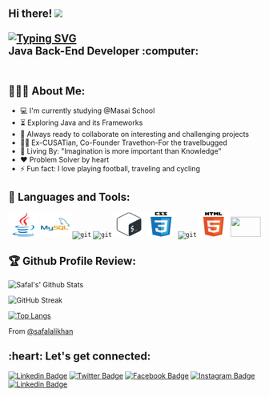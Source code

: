 <h2 align="left">
 <abc>
  <br>Hi there! <img src="https://user-images.githubusercontent.com/42378118/110234147-e3259600-7f4e-11eb-95be-0c4047144dea.gif" width="30"><br>
  <br>
<a href="https://git.io/typing-svg"><img src="https://readme-typing-svg.demolab.com?font=Fira+Code&size=25&pause=1000&color=F7ED1B&width=435&lines=I'm+Safal+Ali+Khan" alt="Typing SVG" /></a>
 <br>Java Back-End Developer :computer:<br>
    <img >
 </abc>
</h2> 
<h2 align="left">👨🏻‍💻 About Me:</h2>

- :computer: I'm currently studying @Masai School
- :hourglass_flowing_sand:  Exploring Java and its Frameworks
- :rocket: Always ready to collaborate on interesting and challenging projects
- :man_technologist: Ex-CUSATian, Co-Founder Travethon-For the travelbugged
- :dart: Living By: "Imagination is more important than Knowledge"
- :heart: Problem Solver by heart  
- :zap: Fun fact: I love playing football, traveling and cycling <br>

<h2>🧮 Languages and Tools:</h2>
<code><img src="https://raw.githubusercontent.com/devicons/devicon/master/icons/java/java-original.svg" alt="bash" width="60" height="50"/></code>
<code><img src="https://raw.githubusercontent.com/devicons/devicon/master/icons/mysql/mysql-original-wordmark.svg" alt="css3" width="60" height="50"/></code>
<code><img src="https://encrypted-tbn0.gstatic.com/images?q=tbn:ANd9GcQgeBBf2wDMIxx5mkTXcEEfZUkjlEYMXY5MVZyy-yg&s" alt="git" width="60" height="50"/></code>
<code><img src="https://uxwing.com/wp-content/themes/uxwing/download/brands-and-social-media/postman-icon.png" alt="git" width="60" height="50"/></code>
<code><img src="https://raw.githubusercontent.com/devicons/devicon/master/icons/bash/bash-original.svg" alt="bash" width="60" height="50"/></code>
<code><img src="https://raw.githubusercontent.com/devicons/devicon/master/icons/css3/css3-original-wordmark.svg" alt="css3" width="60" height="50"/></code>
<code><img src="https://www.vectorlogo.zone/logos/git-scm/git-scm-icon.svg" alt="git" width="60" height="50"/></code>
<code><img src="https://raw.githubusercontent.com/devicons/devicon/master/icons/html5/html5-original-wordmark.svg" alt="html5" width="60" height="50"/></code>
<code><img height="40" src="https://raw.githubusercontent.com/shinokada/shinokada/master/assets/javascript.png" width="60" height="50"/></code>


<h2>🏆 Github Profile Review:</h2>

![Safal's' Github Stats](https://github-readme-stats.vercel.app/api?username=safalalikhan&hide=contribs,prs&show_icons=true&bg_color=0d1116&title_color=F7ED1B&text_color=a4aacb&icon_color=F7ED1B)

![GitHub Streak](https://github-readme-streak-stats.herokuapp.com/?user=safalalikhan&theme=dark&count_private=true&bg_color=0d1116&title_color=F7ED1B&text_color=a4aacb&icon_color=F7ED1B)

[![Top Langs](https://github-readme-stats.vercel.app/api/top-langs/?username=safalalikhan&layout=compact&count_private=true&bg_color=0d1116&title_color=F7ED1B&text_color=a4aacb&icon_color=F7ED1B)](https://github.com/safalalikhan/github-readme-stats)


From [@safalalikhan](https://github.com/safalalikhan)
 
 <h2 align="left">:heart: Let's get connected:</h2>

[![Linkedin Badge](https://img.shields.io/badge/-safalalikhan-blue?style=flat-square&logo=Linkedin&logoColor=white&link=https://www.linkedin.com/in/safalalikhan/)](https://www.linkedin.com/in/safalalikhan) [![Twitter Badge](https://img.shields.io/badge/-@zafalalikhan-1ca0f1?style=flat-square&labelColor=1ca0f1&logo=twitter&logoColor=white&link=https://twitter.com/zafalalikhan)](https://twitter.com/zafalalikhan) [![Facebook Badge](https://img.shields.io/badge/-@safalalikhan-3b5998?style=flat-square&labelColor=3b5998&logo=facebook&logoColor=white&link=https://www.facebook.com/safalalikhan)](https://www.facebook.com/safalalikhan) [![Instagram Badge](https://img.shields.io/badge/-@zafalalikhan-D7008A?style=flat-square&labelColor=D7008A&logo=Instagram&logoColor=white&link=https://www.instagram.com/zafalalikhan/)](https://www.instagram.com/zafalalikhan/)
[![Linkedin Badge](https://img.shields.io/badge/-safalalikhan-blueviolet?style=flat-square&logo=appveyor&logoColor=white&link=https://safalalikhan.com/)](https://safalalikhan.com/)
